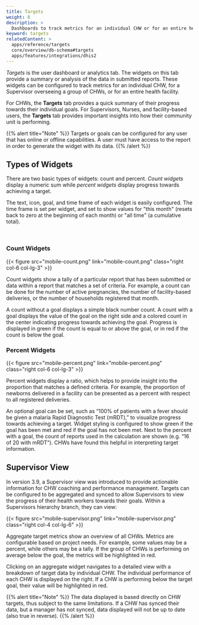 ```yaml
---
title: Targets
weight: 8
description: >
  Dashboards to track metrics for an individual CHW or for an entire health facility
keyword: targets
relatedContent: >
  apps/reference/targets
  core/overview/db-schema#targets
  apps/features/integrations/dhis2
---
```

<!-- ## Targets: Performance Dashboards -->

*Targets* is the user dashboard or analytics tab. The widgets on this tab provide a summary or analysis of the data in submitted reports. These widgets can be configured to track metrics for an individual CHW, for a Supervisor overseeing a group of CHWs, or for an entire health facility. 

For CHWs, the **Targets** tab provides a quick summary of their progress towards their individual goals. For Supervisors, Nurses, and facility-based users, the **Targets** tab provides important insights into how their community unit is performing.

{{% alert title="Note" %}} Targets or goals can be configured for any user that has online or offline capabilities. A user must have access to the report in order to generate the widget with its data. {{% /alert %}}

## Types of Widgets

There are two basic types of widgets: count and percent. *Count widgets* display a numeric sum while *percent widgets* display progress towards achieving a target. 

The text, icon, goal, and time frame of each widget is easily configured. The time frame is set per widget, and set to show values for "this month" (resets back to zero at the beginning of each month) or "all time" (a cumulative total).



<br clear="all">

### Count Widgets

{{< figure src="mobile-count.png" link="mobile-count.png" class="right col-6 col-lg-3" >}}

Count widgets show a tally of a particular report that has been submitted or data within a report that matches a set of criteria. For example, a count can be done for the number of active pregnancies, the number of facility-based deliveries, or the number of households registered that month.

A count without a goal displays a simple black number count. A count with a goal displays the value of the goal on the right side and a colored count in the center indicating progress towards achieving the goal. Progress is displayed in green if the count is equal to or above the goal, or in red if the count is below the goal.

### Percent Widgets

{{< figure src="mobile-percent.png" link="mobile-percent.png" class="right col-6 col-lg-3" >}}

Percent widgets display a ratio, which helps to provide insight into the proportion that matches a defined criteria. For example, the proportion of newborns delivered in a facility can be presented as a percent with respect to all registered deliveries.

An optional goal can be set, such as “100% of patients with a fever should be given a malaria Rapid Diagnostic Test (mRDT),” to visualize progress towards achieving a target. Widget styling is configured to show green if the goal has been met and red if the goal has not been met. Next to the percent with a goal, the count of reports used in the calculation are shown (e.g. “16 of 20 with mRDT”). CHWs have found this helpful in interpreting target information.

## Supervisor View

In version 3.9, a Supervisor view was introduced to provide actionable information for CHW coaching and performance management. Targets can be configured to be aggregated and synced to allow Supervisors to view the progress of their health workers towards their goals. Within a Supervisors hierarchy branch, they can view:

{{< figure src="mobile-supervisor.png" link="mobile-supervisor.png" class="right col-4 col-lg-6" >}}

Aggregate target metrics show an overview of all CHWs. Metrics are configurable based on project needs. For example, some values may be a percent, while others may be a tally. If the group of CHWs is performing on average below the goal, the metrics will be highlighted in red.

Clicking on an aggregate widget navigates to a detailed view with a breakdown of target data by individual CHW. The individual performance of each CHW is displayed on the right. If a CHW is performing below the target goal, their value will be highlighted in red. 

{{% alert title="Note" %}} The data displayed is based directly on CHW targets, thus subject to the same limitations. If a CHW has synced their data, but a manager has not synced, data displayed will not be up to date (also true in reverse). {{% /alert %}}
